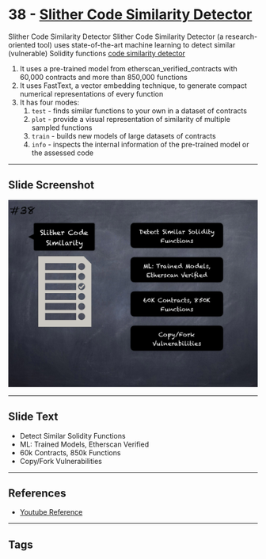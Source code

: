 
# 38 - [Slither Code Similarity Detector](./Slither%20Code%20Similarity%20Detector.md)

Slither Code Similarity Detector Slither Code Similarity Detector (a research-oriented tool) uses state-of-the-art machine learning to detect similar (vulnerable) Solidity functions [code similarity detector](https://blog.trailofbits.com/2020/10/23/efficient-audits-with-machine-learning-and-slither-simil/)
1. It uses a pre-trained model from etherscan_verified_contracts with 60,000 contracts and more than 850,000 functions
2. It uses FastText, a vector embedding technique, to generate compact numerical representations of every function
3. It has four modes: 
	1. `test` - finds similar functions to your own in a dataset of contracts 
	2. `plot` - provide a visual representation of similarity of multiple sampled functions 
	3. `train` - builds new models of large datasets of contracts
	4. `info` - inspects the internal information of the pre-trained model or the assessed code
___
## Slide Screenshot
![038.png](../../images/6.Audit%20Techniques%20and%20Tools%20101/038.png)
___
## Slide Text
- Detect Similar Solidity Functions
- ML: Trained Models, Etherscan Verified
- 60k Contracts, 850k Functions
- Copy/Fork Vulnerabilities
___
## References
- [Youtube Reference](https://youtu.be/QstpNY1IuqM?t=1259)
___
## Tags
